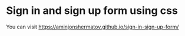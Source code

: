 # Sign in and sign up form using css<br/>
 You can visit https://aminjonshermatov.github.io/sign-in-sign-up-form/
